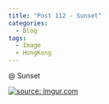 ```yaml
---
title: "Post 112 - Sunset"
categories:
  - Blog
tags:
  - Image
  - HongKong
---
```


@ Sunset

<a href="https://imgur.com/2a7h2M7"><img src="https://i.imgur.com/2a7h2M7.jpg" title="source: imgur.com" /></a>

<script src="https://utteranc.es/client.js"
        repo="serendipityinlife/serendipityinlife.github.io"
        issue-term="pathname"
        theme="github-light"
        crossorigin="anonymous"
        async>
</script>
